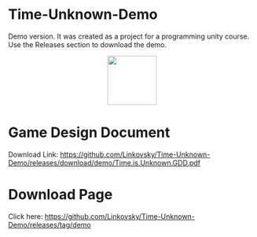 # Time-Unknown-Demo
Demo version. It was created as a project for a programming unity course.
Use the Releases section to download the demo.

<div id="header" align="center">
  <img src="https://media.giphy.com/media/BgJ4SJyQ5deoC9riRD/giphy.gif" width="100"/>
</div>
 
# Game Design Document
Download Link: https://github.com/Linkovsky/Time-Unknown-Demo/releases/download/demo/Time.is.Unknown.GDD.pdf
# Download Page
Click here: https://github.com/Linkovsky/Time-Unknown-Demo/releases/tag/demo

